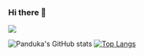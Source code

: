 ### Hi there 👋

<!--
**PandukaNandara/PandukaNandara** is a ✨ _special_ ✨ repository because its `README.md` (this file) appears on your GitHub profile.

Here are some ideas to get you started:

- 🔭 I’m currently working on ...
- 🌱 I’m currently learning ...
- 👯 I’m looking to collaborate on ...
- 🤔 I’m looking for help with ...
- 💬 Ask me about ...
- 📫 How to reach me: ...
- 😄 Pronouns: ...
- ⚡ Fun fact: ...
-->
![](https://komarev.com/ghpvc/?username=PandukaNandara)

![Panduka's GitHub stats](https://github-readme-stats.vercel.app/api?username=PandukaNandara&show_icons=true&theme=radical)
[![Top Langs](https://github-readme-stats.vercel.app/api/top-langs/?username=PandukaNandara&layout=compact)](https://github.com/anuraghazra/github-readme-stats)

